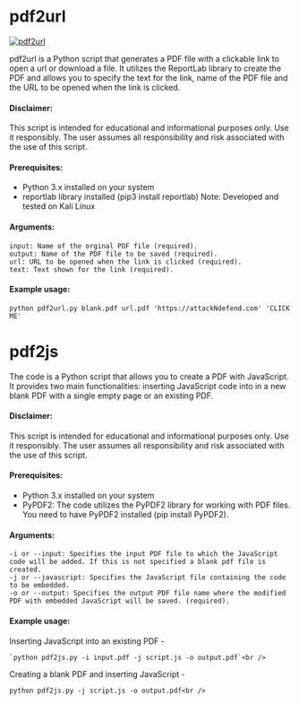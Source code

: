 # pdf2url

<a href="https://streamable.com/arr12g" title="pdf2url"><img src="https://github.com/ATTACKnDEFEND/pdf2url/blob/main/images/pdf2url.png" alt="pdf2url" /></a>

pdf2url is a Python script that generates a PDF file with a clickable link to open a url or download a file. It utilizes the ReportLab library to create the PDF and allows you to specify the text for the link, name of the PDF file and the URL to be opened when the link is clicked.

#### Disclaimer:
This script is intended for educational and informational purposes only. Use it responsibly. The user assumes all responsibility and risk associated with the use of this script.

#### Prerequisites:
- Python 3.x installed on your system
- reportlab library installed (pip3 install reportlab)
Note: Developed and tested on Kali Linux

#### Arguments:
```
input: Name of the orginal PDF file (required).
output: Name of the PDF file to be saved (required).
url: URL to be opened when the link is clicked (required).
text: Text shown for the link (required).
```
#### Example usage:
```
python pdf2url.py blank.pdf url.pdf 'https://attackNdefend.com' 'CLICK ME'
```

# pdf2js

The code is a Python script that allows you to create a PDF with JavaScript. It provides two main functionalities: inserting JavaScript code into in a new blank PDF with a single empty page or an existing PDF.

#### Disclaimer:
This script is intended for educational and informational purposes only. Use it responsibly. The user assumes all responsibility and risk associated with the use of this script.

#### Prerequisites:
- Python 3.x installed on your system
- PyPDF2: The code utilizes the PyPDF2 library for working with PDF files. You need to have PyPDF2 installed (pip install PyPDF2).

#### Arguments:
```
-i or --input: Specifies the input PDF file to which the JavaScript code will be added. If this is not specified a blank pdf file is created.
-j or --javascript: Specifies the JavaScript file containing the code to be embedded.
-o or --output: Specifies the output PDF file name where the modified PDF with embedded JavaScript will be saved. (required).
```
#### Example usage:

Inserting JavaScript into an existing PDF -
```
`python pdf2js.py -i input.pdf -j script.js -o output.pdf`<br />
```

Creating a blank PDF and inserting JavaScript -
```
python pdf2js.py -j script.js -o output.pdf<br />
```


